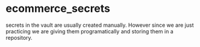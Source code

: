 # ecommerce_secrets

secrets in the vault are usually created manually. However since we are just practicing we are giving them programatically and storing them in a repository.
